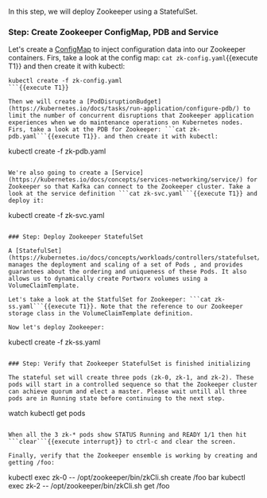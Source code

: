 In this step, we will deploy Zookeeper using a StatefulSet.

### Step: Create Zookeeper ConfigMap, PDB and Service

Let's create a [ConfigMap](https://kubernetes.io/docs/tasks/configure-pod-container/configure-pod-configmap/) to inject configuration data into our Zookeeper containers. Firs, take a look at the config map: ```cat zk-config.yaml```{{execute T1}} and then create it with kubectl:
```
kubectl create -f zk-config.yaml
```{{execute T1}}

Then we will create a [PodDisruptionBudget](https://kubernetes.io/docs/tasks/run-application/configure-pdb/) to limit the number of concurrent disruptions that Zookeeper application experiences when we do maintenance operations on Kubernetes nodes. Firs, take a look at the PDB for Zookeeper: ```cat zk-pdb.yaml```{{execute T1}}. and then create it with kubectl:
```
kubectl create -f zk-pdb.yaml
```{{execute T1}}

We're also going to create a [Service](https://kubernetes.io/docs/concepts/services-networking/service/) for Zookeeper so that Kafka can connect to the Zookeeper cluster. Take a look at the service definition ```cat zk-svc.yaml```{{execute T1}} and deploy it:
```
kubectl create -f zk-svc.yaml
```{{execute T1}}

### Step: Deploy Zookeeper StatefulSet

A [StatefulSet](https://kubernetes.io/docs/concepts/workloads/controllers/statefulset/) manages the deployment and scaling of a set of Pods , and provides guarantees about the ordering and uniqueness of these Pods. It also allows us to dynamically create Portworx volumes using a VolumeClaimTemplate.

Let's take a look at the StatfulSet for Zookeeper: ```cat zk-ss.yaml```{{execute T1}}. Note that the reference to our Zookeeper storage class in the VolumeClaimTemplate definition.

Now let's deploy Zookeeper:

```
kubectl create -f zk-ss.yaml
```{{execute T1}}

### Step: Verify that Zookeeper StatefulSet is finished initializing

The stateful set will create three pods (zk-0, zk-1, and zk-2). These pods will start in a controlled sequence so that the Zookeeper cluster can achieve quorum and elect a master. Please wait untill all three pods are in Running state before continuing to the next step.

```
watch kubectl get pods
```{{execute T1}}

When all the 3 zk-* pods show STATUS Running and READY 1/1 then hit ```clear```{{execute interrupt}} to ctrl-c and clear the screen.

Finally, verify that the Zookeeper ensemble is working by creating and getting /foo:
```
kubectl exec zk-0 -- /opt/zookeeper/bin/zkCli.sh create /foo bar
kubectl exec zk-2 -- /opt/zookeeper/bin/zkCli.sh get /foo
```{{execute T1}}
